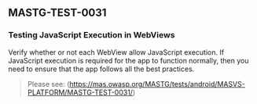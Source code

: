 ##  MASTG-TEST-0031

### Testing JavaScript Execution in WebViews

Verify whether or not each WebView allow JavaScript execution. If JavaScript execution is required for the app to function normally, then you need to ensure that the app follows all the best practices.

> Please see: (https://mas.owasp.org/MASTG/tests/android/MASVS-PLATFORM/MASTG-TEST-0031/)